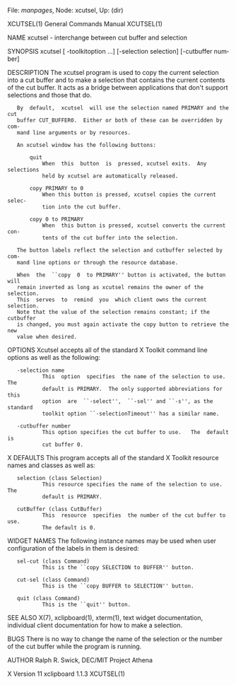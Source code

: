 File: *manpages*,  Node: xcutsel,  Up: (dir)

XCUTSEL(1)                  General Commands Manual                 XCUTSEL(1)



NAME
       xcutsel - interchange between cut buffer and selection

SYNOPSIS
       xcutsel  [  -toolkitoption ...] [-selection selection] [-cutbuffer num‐
       ber]

DESCRIPTION
       The xcutsel program is used to copy the current selection  into  a  cut
       buffer  and  to  make a selection that contains the current contents of
       the cut buffer.  It acts as a bridge between  applications  that  don't
       support selections and those that do.

       By  default,  xcutsel  will use the selection named PRIMARY and the cut
       buffer CUT_BUFFER0.  Either or both of these can be overridden by  com‐
       mand line arguments or by resources.

       An xcutsel window has the following buttons:

           quit
               When  this  button  is  pressed, xcutsel exits.  Any selections
               held by xcutsel are automatically released.

           copy PRIMARY to 0
               When this button is pressed, xcutsel copies the current  selec‐
               tion into the cut buffer.

           copy 0 to PRIMARY
               When  this button is pressed, xcutsel converts the current con‐
               tents of the cut buffer into the selection.

       The button labels reflect the selection and cutbuffer selected by  com‐
       mand line options or through the resource database.

       When  the  ``copy  0  to PRIMARY'' button is activated, the button will
       remain inverted as long as xcutsel remains the owner of the  selection.
       This  serves  to  remind  you  which client owns the current selection.
       Note that the value of the selection remains constant; if the cutbuffer
       is changed, you must again activate the copy button to retrieve the new
       value when desired.

OPTIONS
       Xcutsel accepts all of the standard X Toolkit command line  options  as
       well as the following:

       -selection name
               This  option  specifies  the name of the selection to use.  The
               default is PRIMARY.  The only supported abbreviations for  this
               option  are  ``-select'',  ``-sel'' and ``-s'', as the standard
               toolkit option ``-selectionTimeout'' has a similar name.

       -cutbuffer number
               This option specifies the cut buffer to use.   The  default  is
               cut buffer 0.

X DEFAULTS
       This  program  accepts all of the standard X Toolkit resource names and
       classes as well as:

       selection (class Selection)
               This resource specifies the name of the selection to use.   The
               default is PRIMARY.

       cutBuffer (class CutBuffer)
               This  resource  specifies  the number of the cut buffer to use.
               The default is 0.

WIDGET NAMES
       The following instance names may be used when user configuration of the
       labels in them is desired:

       sel-cut (class Command)
               This is the ``copy SELECTION to BUFFER'' button.

       cut-sel (class Command)
               This is the ``copy BUFFER to SELECTION'' button.

       quit (class Command)
               This is the ``quit'' button.

SEE ALSO
       X(7),  xclipboard(1),  xterm(1),  text widget documentation, individual
       client documentation for how to make a selection.

BUGS
       There is no way to change the name of the selection or  the  number  of
       the cut buffer while the program is running.

AUTHOR
       Ralph R. Swick, DEC/MIT Project Athena



X Version 11                   xclipboard 1.1.3                     XCUTSEL(1)
